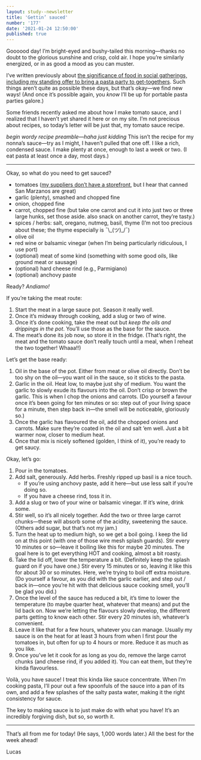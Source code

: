 ```yaml
---
layout: study--newsletter
title: 'Gettin’ sauced'
number: '177'
date: '2021-01-24 12:50:00'
published: true
---
```


Goooood day! I’m bright-eyed and bushy-tailed this morning—thanks no doubt to the glorious sunshine and crisp, cold air. I hope you’re similarly energized, or in as good a mood as you can muster.

I’ve written previously about [the significance of food in social gatherings, including my standing offer to bring a pasta party to get-togethers](https://lucascherkewski.com/hit-and-miss/34-portable-pasta-party-kit/). Such things aren’t quite as possible these days, but that’s okay—we find new ways! (And once it’s possible again, you _know_ I’ll be up for portable pasta parties galore.)

Some friends recently asked me about how I make tomato sauce, and I realized that I haven’t yet shared it here or on my site. I’m not precious about recipes, so today’s letter will be just that, my tomato sauce recipe.

_begin wordy recipe preamble—haha just kidding_ This isn’t the recipe for my nonna’s sauce—try as I might, I haven’t pulled that one off. I like a rich, condensed sauce. I make plenty at once, enough to last a week or two. (I eat pasta at least once a day, most days.)

---

Okay, so what do you need to get sauced?

- tomatoes ([my suppliers don’t have a storefront](https://www.instagram.com/p/CEXlBHYpHnq/), but I hear that canned San Marzanos are great)
- garlic (plenty), smashed and chopped fine
- onion, chopped fine
- carrot, chopped fine (but take one carrot and cut it into just two or three large hunks, set those aside. also snack on another carrot, they’re tasty.)
- spices / herbs: salt, oregano, nutmeg, basil, thyme (I’m not too precious about these; the thyme especially is ¯\\\_(ツ)\_/¯)
- olive oil
- red wine or balsamic vinegar (when I’m being particularly ridiculous, I use port)
- (optional) meat of some kind (something with some good oils, like ground meat or sausage)
- (optional) hard cheese rind (e.g., Parmigiano)
- (optional) anchovy paste

Ready? _Andiamo!_

If you’re taking the meat route:

1. Start the meat in a large sauce pot. Season it really well.
2. Once it’s midway through cooking, add a slug or two of wine.
3. Once it’s done cooking, take the meat out but _keep the oils and drippings in the pot_. You’ll use those as the base for the sauce.
4. The meat’s done its job now, so store it in the fridge. (That’s right, the meat and the tomato sauce don’t really touch until a meal, when I reheat the two together! Whaaa!!)

Let’s get the base ready:

1. Oil in the base of the pot. Either from meat or olive oil directly. Don’t be too shy on the oil—you want oil in the sauce, so it sticks to the pasta.
2. Garlic in the oil. Heat low, to maybe just shy of medium. You want the garlic to slowly exude its flavours into the oil. Don’t crisp or brown the garlic. This is when I chop the onions and carrots. (Do yourself a favour once it’s been going for ten minutes or so: step out of your living space for a minute, then step back in—the smell will be noticeable, gloriously so.)
3. Once the garlic has flavoured the oil, add the chopped onions and carrots. Make sure they’re coated in the oil and salt ’em well. Just a bit warmer now, closer to medium heat.
4. Once that mix is nicely softened (golden, I think of it), you’re ready to get saucy.

Okay, let’s go:

1. Pour in the tomatoes.
2. Add salt, generously. Add herbs. Freshly ripped up basil is a nice touch.
	- If you’re using anchovy paste, add it here—but use less salt if you’re doing so.
	- If you have a cheese rind, toss it in.
3. Add a slug or two of your wine or balsamic vinegar. If it’s wine, drink some.
4. Stir well, so it’s all nicely together. Add the two or three large carrot chunks—these will absorb some of the acidity, sweetening the sauce. (Others add sugar, but that’s not my jam.)
5. Turn the heat up to medium high, so we get a boil going. I keep the lid on at this point (with one of those wire mesh splash guards). Stir every 10 minutes or so—leave it boiling like this for maybe 20 minutes. The goal here is to get everything HOT and cooking, almost a bit roasty.
6. Take the lid off, lower the temperature a bit. (Definitely keep the splash guard on if you have one.) Stir every 15 minutes or so, leaving it like this for about 30 or so minutes. Here, we’re trying to boil off extra moisture. (Do yourself a favour, as you did with the garlic earlier, and step out / back in—once you’re hit with that delicious sauce cooking smell, you’ll be glad you did.)
7. Once the level of the sauce has reduced a bit, it’s time to lower the temperature (to maybe quarter heat, whatever that means) and put the lid back on. Now we’re letting the flavours slowly develop, the different parts getting to know each other. Stir every 20 minutes ish, whatever’s convenient.
8. Leave it like that for a few hours, whatever you can manage. Usually my sauce is on the heat for at least 3 hours from when I first pour the tomatoes in, but often for up to 4 hours or more. Reduce it as much as you like.
9. Once you’ve let it cook for as long as you do, remove the large carrot chunks (and cheese rind, if you added it). You can eat them, but they’re kinda flavourless.

Voilà, you have sauce! I treat this kinda like sauce concentrate. When I’m cooking pasta, I’ll pour out a few spoonfuls of the sauce into a pan of its own, and add a few splashes of the salty pasta water, making it the right consistency for sauce.

The key to making sauce is to just make do with what you have! It’s an incredibly forgiving dish, but so, so worth it.

---

That’s all from me for today! (He says, 1,000 words later.) All the best for the week ahead!

Lucas